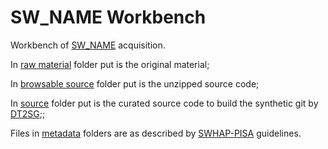 # SW_NAME Workbench

Workbench of [SW_NAME](https://github.com/Unipisa/SWH-SW_NAME) acquisition.

In [raw material](./raw_material) folder put is the original material;

In [browsable source](./browsable_source) folder put is the unzipped source code;

In [source](./source) folder put is the curated source code to build the synthetic git by [DT2SG](https://github.com/Unipisa/DIUNIPI-SWH-SSGC);;

Files in [metadata](/.metadata) folders are as described by [SWHAP-PISA](https://github.com/Unipisa/SWHAP-DT2SG) guidelines.

